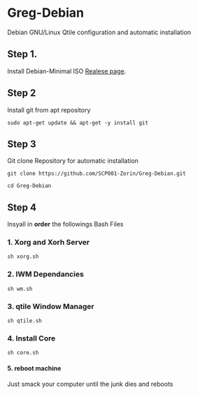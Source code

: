 # Greg-Debian
Debian GNU/Linux Qtile configuration and automatic installation

## Step 1.
Install Debian-Minimal ISO [Realese page](https://github.com/SCP001-Zorin/Greg-Debian/releases/tag/Qtile).

## Step 2
Install git from apt repository
  
```
sudo apt-get update && apt-get -y install git
```
	
## Step 3
	
Git clone Repository for automatic installation
	
```
git clone https://github.com/SCP001-Zorin/Greg-Debian.git

cd Greg-Debian

```

## Step 4

Insyall in **order** the followings Bash Files

### 1. Xorg and Xorh Server

```
sh xorg.sh
```

### 2. IWM Dependancies

```
sh wm.sh
```

### 3. qtile Window Manager

```
sh qtile.sh
```

### 4. Install Core
```
sh core.sh
```

#### 5. reboot machine

Just smack your computer until the junk dies and reboots
